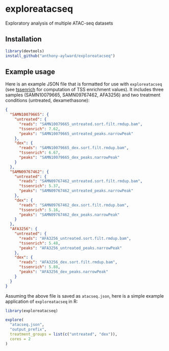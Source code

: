 # exploreatacseq
Exploratory analysis of multiple ATAC-seq datasets

## Installation

```r
library(devtools)
install_github("anthony-aylward/exploreatacseq")
```

## Example usage

Here is an example JSON file that is formatted for use with `exploreatacseq`
(see [tssenrich](https://github.com/anthony-aylward/tssenrich) for computation
of TSS enrichment values). It includes three samples (SAMN10079665,
SAMN09767462, AFA3256) and two treatment conditions (untreated, dexamethasone):

```json
{
  "SAMN10079665": {
    "untreated": {
      "reads": "SAMN10079665_untreated.sort.filt.rmdup.bam",
      "tssenrich": 7.62,
      "peaks": "SAMN10079665_untreated_peaks.narrowPeak"
    },
    "dex": {
      "reads": "SAMN10079665_dex.sort.filt.rmdup.bam",
      "tssenrich": 6.67,
      "peaks": "SAMN10079665_dex_peaks.narrowPeak"
    }
  },
  "SAMN09767462": {
    "untreated": {
      "reads": "SAMN09767462_untreated.sort.filt.rmdup.bam",
      "tssenrich": 5.37,
      "peaks": "SAMN09767462_untreated_peaks.narrowPeak"
    },
    "dex": {
      "reads": "SAMN09767462_dex.sort.filt.rmdup.bam",
      "tssenrich": 5.16,
      "peaks": "SAMN09767462_dex_peaks.narrowPeak"
    }
  },
  "AFA3256": {
    "untreated": {
      "reads": "AFA3256_untreated.sort.filt.rmdup.bam",
      "tssenrich": 5.48,
      "peaks": "AFA3256_untreated_peaks.narrowPeak"
    },
    "dex": {
      "reads": "AFA3256_dex.sort.filt.rmdup.bam",
      "tssenrich": 5.88,
      "peaks": "AFA3256_dex_peaks.narrowPeak"
    }
  }
}
```

Assuming the above file is saved as `atacseq.json`, here is a simple example
application of `exploreatacseq` in R:
```r
library(exploreatacseq)

explore(
  "atacseq.json",
  "output_prefix",
  treatment_groups = list(c("untreated", "dex")),
  cores = 2
)
```
